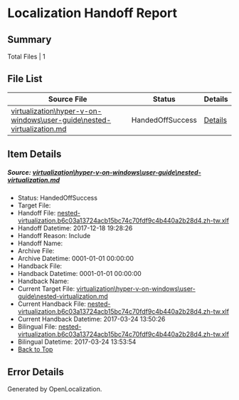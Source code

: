 # <a name='report-top'></a> Localization Handoff Report

## Summary
 Total Files | 1

## File List
 Source File | Status | Details 
 ----------- | ------ | ------- 
 [virtualization\hyper-v-on-windows\user-guide\nested-virtualization.md](https://github.com/Microsoft/Virtualization-Documentation-Private/blob/b3603221121be046d91d1935564acaaad3f78c00/virtualization/hyper-v-on-windows/user-guide/nested-virtualization.md) | HandedOffSuccess | [Details](#d5b8e888b62495c98c0691dc0d62deecf7c1eb6e293)

## Item Details
##### <a name='d5b8e888b62495c98c0691dc0d62deecf7c1eb6e293'></a> Source: [virtualization\hyper-v-on-windows\user-guide\nested-virtualization.md](https://github.com/Microsoft/Virtualization-Documentation-Private/blob/b3603221121be046d91d1935564acaaad3f78c00/virtualization/hyper-v-on-windows/user-guide/nested-virtualization.md)
* Status: HandedOffSuccess
* Target File: 
* Handoff File: [nested-virtualization.b6c03a13724acb15bc74c70fdf9c4b440a2b28d4.zh-tw.xlf](https://github.com/MicrosoftDocs/Virtualization-Documentation-Private.handoff/blob/6c9d5eccc002447d1b44c6efbd225b3e16279251/ol-handoff/MicrosoftDocs/Virtualization-Documentation-Private.zh-tw/live/nested-virtualization.b6c03a13724acb15bc74c70fdf9c4b440a2b28d4.zh-tw.xlf)
* Handoff Datetime: 2017-12-18 19:28:26
* Handoff Reason: Include
* Handoff Name: 
* Archive File: 
* Archive Datetime: 0001-01-01 00:00:00
* Handback File: 
* Handback Datetime: 0001-01-01 00:00:00
* Handback Name: 
* Current Target File: [virtualization\hyper-v-on-windows\user-guide\nested-virtualization.md](https://github.com/MicrosoftDocs/Virtualization-Documentation-Private.zh-tw/blob/4052b01faa977ba2be8549e338efd7fd5dcdff5e/virtualization/hyper-v-on-windows/user-guide/nested-virtualization.md)
* Current Handback File: [nested-virtualization.b6c03a13724acb15bc74c70fdf9c4b440a2b28d4.zh-tw.xlf](https://github.com/MicrosoftDocs/Virtualization-Documentation-Private.handback/blob/bdf75413293010161bea2b51f24ab78fb2664af3/ol-handback/Microsoft/Virtualization-Documentation-Private.zh-tw/live/nested-virtualization.b6c03a13724acb15bc74c70fdf9c4b440a2b28d4.zh-tw.xlf)
* Current Handback Datetime: 2017-03-24 13:50:26
* Bilingual File: [nested-virtualization.b6c03a13724acb15bc74c70fdf9c4b440a2b28d4.zh-tw.xlf](https://github.com/MicrosoftDocs/Virtualization-Documentation-Private.handback/blob/bdf75413293010161bea2b51f24ab78fb2664af3/ol-handback/Microsoft/Virtualization-Documentation-Private.zh-tw/live/nested-virtualization.b6c03a13724acb15bc74c70fdf9c4b440a2b28d4.zh-tw.xlf)
* Bilingual Datetime: 2017-03-24 13:53:54
* [Back to Top](#report-top)


## Error Details

Generated by OpenLocalization.
